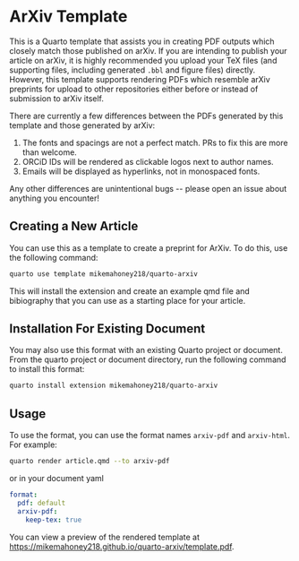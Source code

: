 # ArXiv Template

This is a Quarto template that assists you in creating PDF outputs which closely match those published on arXiv. If you are intending to publish your article on arXiv, it is highly recommended you upload your TeX files (and supporting files, including generated `.bbl` and figure files) directly. However, this template supports rendering PDFs which resemble arXiv preprints for upload to other repositories either before or instead of submission to arXiv itself.

There are currently a few differences between the PDFs generated by this template and those generated by arXiv:

1. The fonts and spacings are not a perfect match. PRs to fix this are more than welcome.
2. ORCiD IDs will be rendered as clickable logos next to author names.
3. Emails will be displayed as hyperlinks, not in monospaced fonts.

Any other differences are unintentional bugs -- please open an issue about anything you encounter!

## Creating a New Article

You can use this as a template to create a preprint for ArXiv. To do this, use the following command:

```bash
quarto use template mikemahoney218/quarto-arxiv
```

This will install the extension and create an example qmd file and bibiography that you can use as a starting place for your article.

## Installation For Existing Document

You may also use this format with an existing Quarto project or document. From the quarto project or document directory, run the following command to install this format:

```bash
quarto install extension mikemahoney218/quarto-arxiv
```

## Usage

To use the format, you can use the format names `arxiv-pdf` and `arxiv-html`. For example:

```bash
quarto render article.qmd --to arxiv-pdf
```

or in your document yaml

```yaml
format:
  pdf: default
  arxiv-pdf:
    keep-tex: true    
```

You can view a preview of the rendered template at <https://mikemahoney218.github.io/quarto-arxiv/template.pdf>.

